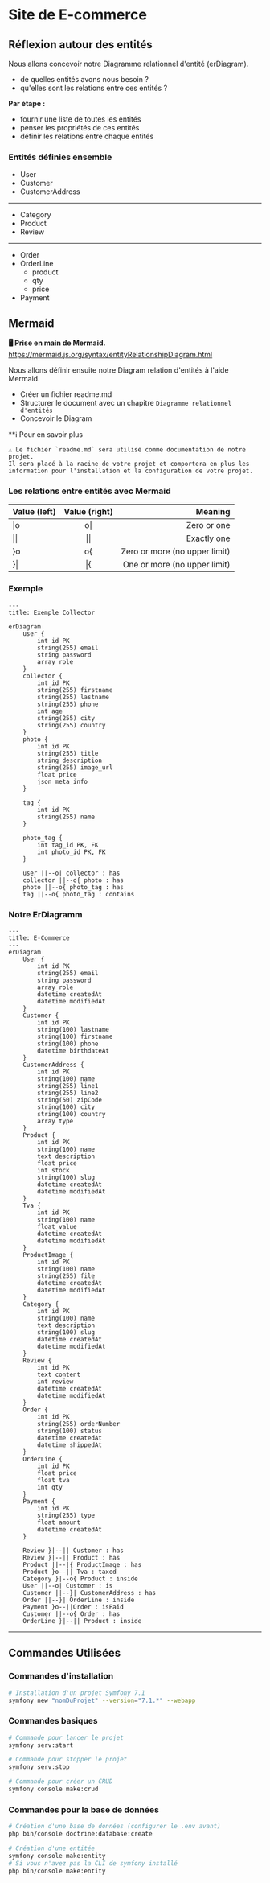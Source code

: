 # Site de E-commerce

## Réflexion autour des entités

Nous allons concevoir notre Diagramme relationnel d'entité (erDiagram).

- de quelles entités avons nous besoin ?
- qu'elles sont les relations entre ces entités ?


**Par étape :**

- fournir une liste de toutes les entités 
- penser les propriétés de ces entités
- définir les relations entre chaque entités 

### Entités définies ensemble 

- User
- Customer
- CustomerAddress
---
- Category
- Product
- Review
---
- Order
- OrderLine
  - product
  - qty
  - price
- Payment


## Mermaid 

**🖥️ Prise en main de Mermaid.**
https://mermaid.js.org/syntax/entityRelationshipDiagram.html

Nous allons définir ensuite notre Diagram relation d'entités à l'aide Mermaid.

- Créer un fichier readme.md
- Structurer le document avec un chapitre `Diagramme relationnel d'entités`
- Concevoir le Diagram

**ℹ️ Pour en savoir plus


    ⚠️ Le fichier `readme.md` sera utilisé comme documentation de notre projet.
    Il sera placé à la racine de votre projet et comportera en plus les information pour l'installation et la configuration de votre projet.


### Les relations entre entités avec Mermaid

| Value (left) | Value (right)	| Meaning
| :--------------- |:---------------:| -----:|
| \\|o |	o\\|	| Zero or one 
| \\|\\| | \\|\\|	| Exactly one 
|}o	 | o{ |	Zero or more (no upper limit)
| }\\| |	\\|{	| One or more (no upper limit)


### Exemple

```mermaid
---
title: Exemple Collector
---
erDiagram
    user {
        int id PK
        string(255) email
        string password
        array role
    }
    collector {
        int id PK
        string(255) firstname
        string(255) lastname
        string(255) phone
        int age
        string(255) city
        string(255) country
    }
    photo {
        int id PK
        string(255) title
        string description
        string(255) image_url
        float price
        json meta_info
    }

    tag {
        int id PK
        string(255) name
    }

    photo_tag {
        int tag_id PK, FK
        int photo_id PK, FK
    }

    user ||--o| collector : has
    collector ||--o{ photo : has
    photo ||--o{ photo_tag : has
    tag ||--o{ photo_tag : contains
```


### Notre ErDiagramm
```mermaid
---
title: E-Commerce
---
erDiagram
    User {
        int id PK
        string(255) email
        string password
        array role
        datetime createdAt
        datetime modifiedAt
    }
    Customer {
        int id PK
        string(100) lastname
        string(100) firstname
        string(100) phone
        datetime birthdateAt
    }
    CustomerAddress {
        int id PK
        string(100) name
        string(255) line1
        string(255) line2
        string(50) zipCode
        string(100) city
        string(100) country
        array type
    }
    Product {
        int id PK
        string(100) name
        text description
        float price
        int stock
        string(100) slug
        datetime createdAt
        datetime modifiedAt
    }
    Tva {
        int id PK
        string(100) name
        float value
        datetime createdAt
        datetime modifiedAt
    }
    ProductImage {
        int id PK
        string(100) name
        string(255) file
        datetime createdAt
        datetime modifiedAt
    }
    Category {
        int id PK
        string(100) name
        text description
        string(100) slug
        datetime createdAt
        datetime modifiedAt
    }
    Review {
        int id PK
        text content
        int review
        datetime createdAt
        datetime modifiedAt
    }
    Order {
        int id PK
        string(255) orderNumber
        string(100) status
        datetime createdAt
        datetime shippedAt
    }
    OrderLine {
        int id PK
        float price
        float tva
        int qty
    }
    Payment {
        int id PK
        string(255) type
        float amount
        datetime createdAt
    }

    Review }|--|| Customer : has
    Review }|--|| Product : has
    Product ||--|{ ProductImage : has
    Product }o--|| Tva : taxed
    Category }|--o{ Product : inside
    User ||--o| Customer : is
    Customer ||--}| CustomerAddress : has
    Order ||--}| OrderLine : inside
    Payment }o--||Order : isPaid
    Customer ||--o{ Order : has
    OrderLine }|--|| Product : inside
```
---

## Commandes Utilisées

### Commandes d'installation

```bash
# Installation d'un projet Symfony 7.1
symfony new "nomDuProjet" --version="7.1.*" --webapp
```

### Commandes basiques

```bash
# Commande pour lancer le projet
symfony serv:start
```

```bash
# Commande pour stopper le projet
symfony serv:stop
```

```bash
# Commande pour créer un CRUD
symfony console make:crud
```

### Commandes pour la base de données

```bash
# Création d'une base de données (configurer le .env avant)
php bin/console doctrine:database:create
```

```bash
# Création d'une entitée
symfony console make:entity
# Si vous n'avez pas la CLI de symfony installé
php bin/console make:entity
```